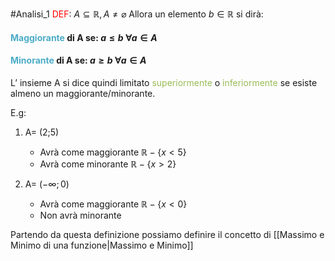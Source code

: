 #Analisi_1
<font color="#ff0000">DEF</font>: $A\subseteq \mathbb{R}, A \neq \varnothing$
Allora un elemento $b\in \mathbb{R}$ si dirà:

#### <font color="#4bacc6">Maggiorante</font> di A se: $a\leq b \; \forall a \in A$
#### <font color="#4bacc6">Minorante</font> di A se: $a\geq b \; \forall a \in A$

L’ insieme A si dice quindi limitato <font color="#9bbb59">superiormente</font> o <font color="#9bbb59">inferiormente</font> se esiste almeno un maggiorante/minorante.

E.g:
1. A= (2;5)
	-  Avrà come maggiorante $\mathbb{R}-\{x<5\}$
	-  Avrà come minorante     $\mathbb{R} - \{x>2\}$

2. A= ($-\infty ;0$)
	- Avrà come maggiorante $\mathbb{R}-\{x<0\}$
	- Non avrà minorante

Partendo da questa definizione possiamo definire il concetto di [[Massimo e Minimo di una funzione|Massimo e Minimo]]


